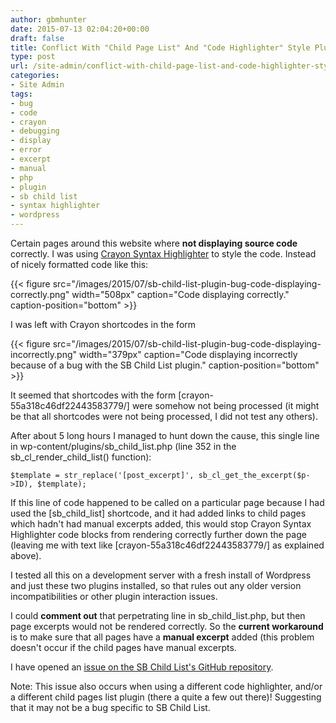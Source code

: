 ```yaml
---
author: gbmhunter
date: 2015-07-13 02:04:20+00:00
draft: false
title: Conflict With "Child Page List" And "Code Highlighter" Style Plugins
type: post
url: /site-admin/conflict-with-child-page-list-and-code-highlighter-style-plugins
categories:
- Site Admin
tags:
- bug
- code
- crayon
- debugging
- display
- error
- excerpt
- manual
- php
- plugin
- sb child list
- syntax highlighter
- wordpress
---
```


Certain pages around this website where **not displaying source code** correctly. I was using [Crayon Syntax Highlighter](https://wordpress.org/plugins/crayon-syntax-highlighter/) to style the code. Instead of nicely formatted code like this:

{{< figure src="/images/2015/07/sb-child-list-plugin-bug-code-displaying-correctly.png" width="508px" caption="Code displaying correctly." caption-position="bottom" >}}

I was left with Crayon shortcodes in the form

{{< figure src="/images/2015/07/sb-child-list-plugin-bug-code-displaying-incorrectly.png" width="379px" caption="Code displaying incorrectly because of a bug with the SB Child List plugin." caption-position="bottom" >}}

It seemed that shortcodes with the form [crayon-55a318c46df22443583779/] were somehow not being processed (it might be that all shortcodes were not being processed, I did not test any others).

After about 5 long hours I managed to hunt down the cause, this single line in wp-content/plugins/sb_child_list.php (line 352 in the sb_cl_render_child_list() function):
    
    $template = str_replace('[post_excerpt]', sb_cl_get_the_excerpt($p->ID), $template);

If this line of code happened to be called on a particular page because I had used the [sb_child_list] shortcode, and it had added links to child pages which hadn't had manual excerpts added, this would stop Crayon Syntax Highlighter code blocks from rendering correctly further down the page (leaving me with text like [crayon-55a318c46df22443583779/] as explained above).

I tested all this on a development server with a fresh install of Wordpress and just these two plugins installed, so that rules out any older version incompatibilities or other plugin interaction issues.

I could **comment out** that perpetrating line in sb_child_list.php, but then page excerpts would not be rendered correctly. So the **current workaround** is to make sure that all pages have a **manual excerpt** added (this problem doesn't occur if the child pages have manual excerpts.

I have opened an [issue on the SB Child List's GitHub repository](https://github.com/aramk/crayon-syntax-highlighter/issues/269).

Note: This issue also occurs when using a different code highlighter, and/or a different child pages list plugin (there a quite a few out there)! Suggesting that it may not be a bug specific to SB Child List.
